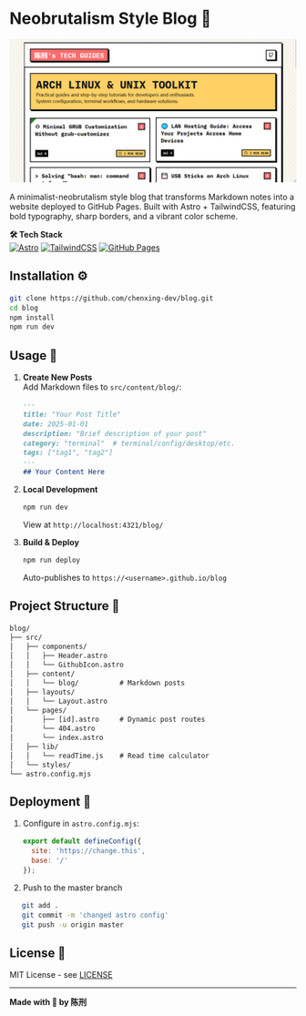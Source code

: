 # Neobrutalism Style Blog 🚀

![Preview](preview.png)

A minimalist-neobrutalism style blog that transforms Markdown notes into a website deployed to GitHub Pages. Built with Astro + TailwindCSS, featuring bold typography, sharp borders, and a vibrant color scheme. 

**🛠️ Tech Stack**  
[![Astro](https://img.shields.io/badge/Astro-5.7.11-FF5D01?logo=astro)](https://astro.build)
[![TailwindCSS](https://img.shields.io/badge/TailwindCSS-4.1.5-06B6D4?logo=tailwind-css)](https://tailwindcss.com)
[![GitHub Pages](https://img.shields.io/badge/GitHub_Pages-Deployed-222?logo=github)](https://pages.github.com)

## Installation ⚙️

```bash
git clone https://github.com/chenxing-dev/blog.git
cd blog
npm install
npm run dev
```

## Usage 📝

1. **Create New Posts**  
   Add Markdown files to `src/content/blog/`:
   ```markdown
   ---
   title: "Your Post Title"
   date: 2025-01-01
   description: "Brief description of your post"
   category: "terminal"  # terminal/config/desktop/etc.
   tags: ["tag1", "tag2"]
   ---
   ## Your Content Here
   ```

2. **Local Development**  
   ```bash
   npm run dev
   ```
   View at `http://localhost:4321/blog/`

3. **Build & Deploy**  
   ```bash
   npm run deploy
   ```
   Auto-publishes to `https://<username>.github.io/blog`

## Project Structure 📂

```
blog/
├── src/
│   ├── components/
│   │   ├── Header.astro
│   │   └── GithubIcon.astro
│   ├── content/
│   │   └── blog/          # Markdown posts
│   ├── layouts/
│   │   └── Layout.astro
│   └── pages/
│       ├── [id].astro     # Dynamic post routes
│       └── 404.astro
│       └── index.astro
│   ├── lib/
│   │   └── readTime.js    # Read time calculator
│   └── styles/
└── astro.config.mjs
```

## Deployment 🚀

1. Configure in `astro.config.mjs`:
   ```javascript
   export default defineConfig({
     site: 'https://change.this',
     base: '/'
   });
   ```
2. Push to the master branch
```bash
   git add .
   git commit -m 'changed astro config'
   git push -u origin master
   ```

## License 📄

MIT License - see [LICENSE](LICENSE)

---

**Made with 🖤 by 陈刑**